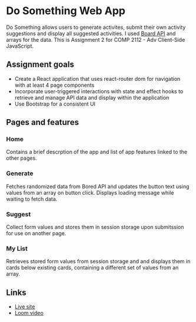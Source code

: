 # Do Something Web App
Do Something allows users to generate activites, submit their own activity suggestions and display all suggested activities. I used <a href="https://boredapi.com/">Board API</a> and arrays for the data.
This is Assignment 2 for COMP 2112 - Adv Client-Side JavaScript.

## Assignment goals
- Create a React application that uses react-router dom for navigation with at least 4 page components
- Incorporate user-triggered interactions with state and effect hooks to retrieve and manage API data and display within the application
- Use Bootstrap for a consistent UI

## Pages and features
### Home
Contains a brief descrption of the app and list of app features linked to the other pages.
### Generate
Fetches randomized data from Bored API and updates the button text using values from an array on button click. Displays loading message while waiting to fetch data.
### Suggest
Collect form values and stores them in session storage upon submitssion for use on another page.
### My List
Retrieves stored form values from session storage and and displays them in cards below existing cards, containing a different set of values from an array.

## Links
- <a href="https://www.do-something-app.onrender.com">Live site</a>
- <a href="https://www.loom.com/share/e843659223dc4b9aab4eab84a873b188?sid=b4d79f46-b46c-43ac-ad34-51287d02757e">Loom video</a>
